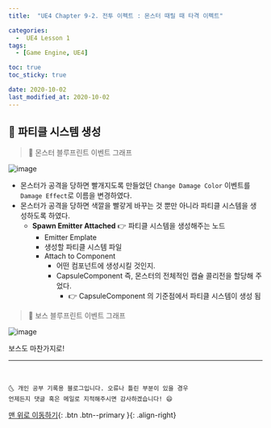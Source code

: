 ```yaml
---
title:  "UE4 Chapter 9-2. 전투 이펙트 : 몬스터 때릴 때 타격 이펙트" 

categories:
  -  UE4 Lesson 1 
tags:
  - [Game Engine, UE4]

toc: true
toc_sticky: true

date: 2020-10-02
last_modified_at: 2020-10-02
---
```


## 🚖 파티클 시스템 생성

> 🚩 몬스터 블루프린트 이벤트 그래프

![image](https://user-images.githubusercontent.com/42318591/94902770-b23ec200-04d3-11eb-87c3-c5e7dd1c7c0e.png)

- 몬스터가 공격을 당하면 빨개지도록 만들었던 `Change Damage Color` 이벤트를 `Damage Effect`로 이름을 변경하였다.
- 몬스터가 공격을 당하면 색깔을 빨갛게 바꾸는 것 뿐만 아니라 파티클 시스템을 생성하도록 하였다.
  - **Spawn Emitter Attached** 👉 파티클 시스템을 생성해주는 노드
    - Emitter Emplate
    -   생성할 파티클 시스템 파일
    - Attach to Component
      - 어떤 컴포넌트에 생성시킬 것인지.
      - CapsuleComponent 즉, 몬스터의 전체적인 캡슐 콜리전을 할당해 주었다.
        - 👉 CapsuleComponent 의 기준점에서 파티클 시스템이 생성 됨


> 🚩 보스 블루프린트 이벤트 그래프

![image](https://user-images.githubusercontent.com/42318591/94902801-ba96fd00-04d3-11eb-84ea-9acaad837af5.png)

보스도 마찬가지로!

***
<br>

    🌜 개인 공부 기록용 블로그입니다. 오류나 틀린 부분이 있을 경우 
    언제든지 댓글 혹은 메일로 지적해주시면 감사하겠습니다! 😄

[맨 위로 이동하기](#){: .btn .btn--primary }{: .align-right}